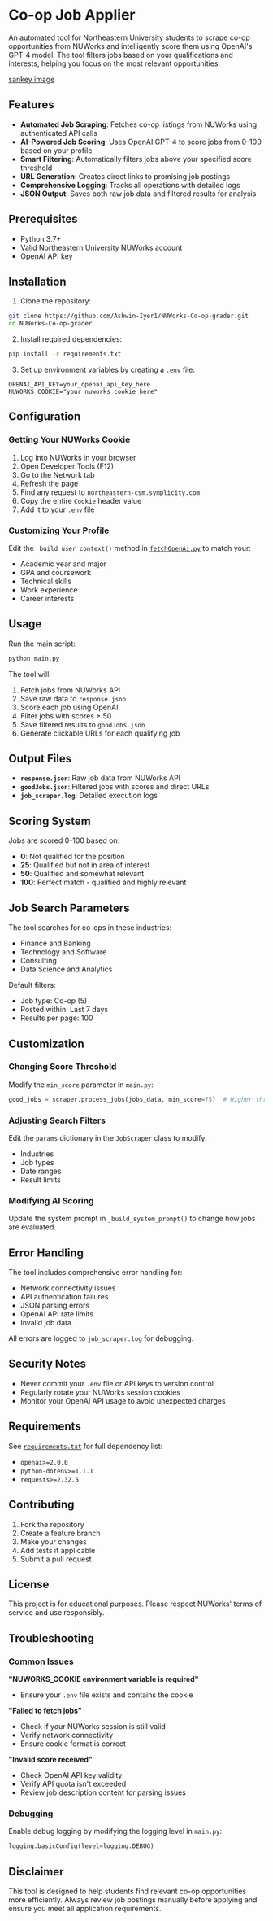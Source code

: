# Co-op Job Applier

An automated tool for Northeastern University students to scrape co-op opportunities from NUWorks and intelligently score them using OpenAI's GPT-4 model. The tool filters jobs based on your qualifications and interests, helping you focus on the most relevant opportunities.

[sankey image](./sankey.png)

## Features

- **Automated Job Scraping**: Fetches co-op listings from NUWorks using authenticated API calls
- **AI-Powered Job Scoring**: Uses OpenAI GPT-4 to score jobs from 0-100 based on your profile
- **Smart Filtering**: Automatically filters jobs above your specified score threshold
- **URL Generation**: Creates direct links to promising job postings
- **Comprehensive Logging**: Tracks all operations with detailed logs
- **JSON Output**: Saves both raw job data and filtered results for analysis

## Prerequisites

- Python 3.7+
- Valid Northeastern University NUWorks account
- OpenAI API key

## Installation

1. Clone the repository:
```bash
git clone https://github.com/Ashwin-Iyer1/NUWorks-Co-op-grader.git
cd NUWorks-Co-op-grader
```

2. Install required dependencies:
```bash
pip install -r requirements.txt
```

3. Set up environment variables by creating a `.env` file:
```env
OPENAI_API_KEY=your_openai_api_key_here
NUWORKS_COOKIE="your_nuworks_cookie_here"
```

## Configuration

### Getting Your NUWorks Cookie

1. Log into NUWorks in your browser
2. Open Developer Tools (F12)
3. Go to the Network tab
4. Refresh the page
5. Find any request to `northeastern-csm.symplicity.com`
6. Copy the entire `Cookie` header value
7. Add it to your `.env` file

### Customizing Your Profile

Edit the `_build_user_context()` method in [`fetchOpenAi.py`](fetchOpenAi.py) to match your:
- Academic year and major
- GPA and coursework
- Technical skills
- Work experience
- Career interests

## Usage

Run the main script:
```bash
python main.py
```

The tool will:
1. Fetch jobs from NUWorks API
2. Save raw data to `response.json`
3. Score each job using OpenAI
4. Filter jobs with scores ≥ 50
5. Save filtered results to `goodJobs.json`
6. Generate clickable URLs for each qualifying job

## Output Files

- **`response.json`**: Raw job data from NUWorks API
- **`goodJobs.json`**: Filtered jobs with scores and direct URLs
- **`job_scraper.log`**: Detailed execution logs

## Scoring System

Jobs are scored 0-100 based on:
- **0**: Not qualified for the position
- **25**: Qualified but not in area of interest
- **50**: Qualified and somewhat relevant
- **100**: Perfect match - qualified and highly relevant

## Job Search Parameters

The tool searches for co-ops in these industries:
- Finance and Banking
- Technology and Software
- Consulting
- Data Science and Analytics

Default filters:
- Job type: Co-op (5)
- Posted within: Last 7 days
- Results per page: 100

## Customization

### Changing Score Threshold
Modify the `min_score` parameter in `main.py`:
```python
good_jobs = scraper.process_jobs(jobs_data, min_score=75)  # Higher threshold
```

### Adjusting Search Filters
Edit the `params` dictionary in the `JobScraper` class to modify:
- Industries
- Job types
- Date ranges
- Result limits

### Modifying AI Scoring
Update the system prompt in `_build_system_prompt()` to change how jobs are evaluated.

## Error Handling

The tool includes comprehensive error handling for:
- Network connectivity issues
- API authentication failures
- JSON parsing errors
- OpenAI API rate limits
- Invalid job data

All errors are logged to `job_scraper.log` for debugging.

## Security Notes

- Never commit your `.env` file or API keys to version control
- Regularly rotate your NUWorks session cookies
- Monitor your OpenAI API usage to avoid unexpected charges

## Requirements

See [`requirements.txt`](requirements.txt) for full dependency list:
- `openai>=2.0.0`
- `python-dotenv>=1.1.1`
- `requests>=2.32.5`

## Contributing

1. Fork the repository
2. Create a feature branch
3. Make your changes
4. Add tests if applicable
5. Submit a pull request

## License

This project is for educational purposes. Please respect NUWorks' terms of service and use responsibly.

## Troubleshooting

### Common Issues

**"NUWORKS_COOKIE environment variable is required"**
- Ensure your `.env` file exists and contains the cookie

**"Failed to fetch jobs"**
- Check if your NUWorks session is still valid
- Verify network connectivity
- Ensure cookie format is correct

**"Invalid score received"**
- Check OpenAI API key validity
- Verify API quota isn't exceeded
- Review job description content for parsing issues

### Debugging

Enable debug logging by modifying the logging level in `main.py`:
```python
logging.basicConfig(level=logging.DEBUG)
```

## Disclaimer

This tool is designed to help students find relevant co-op opportunities more efficiently. Always review job postings manually before applying and ensure you meet all application requirements.